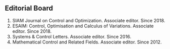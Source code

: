## Editorial Board

1. SIAM Journal on Control and Optimization. Associate editor. Since 2018.
2. ESAIM: Control, Optimisation and Calculus of Variations. Associate editor. Since 2018.
3. Systems & Control Letters. Associate editor. Since 2016.
4. Mathematical Control and Related Fields. Associate editor. Since 2012.